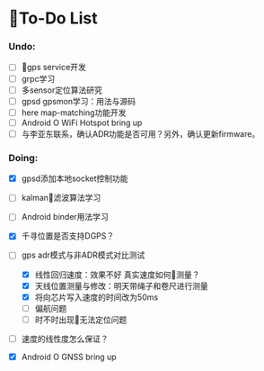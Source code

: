 # To-Do List

### Undo:

- [ ] gps service开发
- [ ] grpc学习
- [ ] 多sensor定位算法研究
- [ ] gpsd gpsmon学习：用法与源码
- [ ] here map-matching功能开发
- [ ] Android O WiFi Hotspot bring up
- [ ] 与李亚东联系，确认ADR功能是否可用？另外，确认更新firmware。

### Doing:
- [x] gpsd添加本地socket控制功能
- [ ] kalman滤波算法学习 
- [ ] Android binder用法学习
- [x] 千寻位置是否支持DGPS？
- [ ] gps adr模式与非ADR模式对比测试
    - [x] 线性回归速度：效果不好
        真实速度如何测量？
    - [x] 天线位置测量与修改：明天带绳子和卷尺进行测量
    - [x] 将向芯片写入速度的时间改为50ms
    - [ ] 偏航问题
    - [ ] 时不时出现无法定位问题
- [ ] 速度的线性度怎么保证？
- [x] Android O GNSS bring up

